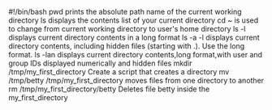 #!/bin/bash
pwd prints the absolute path name of the current working directory
ls displays the contents list of your current directory
cd ~ is used to change from current working directory to user's home directory
ls -l displays current directory contents in a long format
ls -a -l displays current directory contents, including hidden files (starting with .). Use the long format.
ls -lan displays current directory contents,long format,with user and group IDs displayed numerically and hidden files
mkdir /tmp/my_first_directory Create a script that creates a directory
mv /tmp/betty /tmp/my_first_directory moves files from one directory to another
rm /tmp/my_first_directory/betty  Deletes file betty inside the my_first_directory
